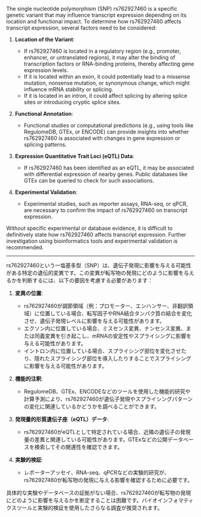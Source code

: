 The single nucleotide polymorphism (SNP) rs762927460 is a specific genetic variant that may influence transcript expression depending on its location and functional impact. To determine how rs762927460 affects transcript expression, several factors need to be considered:

1. **Location of the Variant**:
   - If rs762927460 is located in a regulatory region (e.g., promoter, enhancer, or untranslated regions), it may alter the binding of transcription factors or RNA-binding proteins, thereby affecting gene expression levels.
   - If it is located within an exon, it could potentially lead to a missense mutation, nonsense mutation, or synonymous change, which might influence mRNA stability or splicing.
   - If it is located in an intron, it could affect splicing by altering splice sites or introducing cryptic splice sites.

2. **Functional Annotation**:
   - Functional studies or computational predictions (e.g., using tools like RegulomeDB, GTEx, or ENCODE) can provide insights into whether rs762927460 is associated with changes in gene expression or splicing patterns.

3. **Expression Quantitative Trait Loci (eQTL) Data**:
   - If rs762927460 has been identified as an eQTL, it may be associated with differential expression of nearby genes. Public databases like GTEx can be queried to check for such associations.

4. **Experimental Validation**:
   - Experimental studies, such as reporter assays, RNA-seq, or qPCR, are necessary to confirm the impact of rs762927460 on transcript expression.

Without specific experimental or database evidence, it is difficult to definitively state how rs762927460 affects transcript expression. Further investigation using bioinformatics tools and experimental validation is recommended.

---

rs762927460という一塩基多型（SNP）は、遺伝子発現に影響を与える可能性がある特定の遺伝的変異です。この変異が転写物の発現にどのように影響を与えるかを判断するには、以下の要因を考慮する必要があります：

1. **変異の位置**:
   - rs762927460が調節領域（例：プロモーター、エンハンサー、非翻訳領域）に位置している場合、転写因子やRNA結合タンパク質の結合を変化させ、遺伝子発現レベルに影響を与える可能性があります。
   - エクソン内に位置している場合、ミスセンス変異、ナンセンス変異、または同義変異を引き起こし、mRNAの安定性やスプライシングに影響を与える可能性があります。
   - イントロン内に位置している場合、スプライシング部位を変化させたり、隠れたスプライシング部位を導入したりすることでスプライシングに影響を与える可能性があります。

2. **機能的注釈**:
   - RegulomeDB、GTEx、ENCODEなどのツールを使用した機能的研究や計算予測により、rs762927460が遺伝子発現やスプライシングパターンの変化に関連しているかどうかを調べることができます。

3. **発現量的形質遺伝子座（eQTL）データ**:
   - rs762927460がeQTLとして特定されている場合、近隣の遺伝子の発現量の差異と関連している可能性があります。GTExなどの公開データベースを検索してその関連性を確認できます。

4. **実験的検証**:
   - レポーターアッセイ、RNA-seq、qPCRなどの実験的研究が、rs762927460が転写物の発現に与える影響を確認するために必要です。

具体的な実験やデータベースの証拠がない場合、rs762927460が転写物の発現にどのように影響を与えるかを断定することは困難です。バイオインフォマティクスツールと実験的検証を使用したさらなる調査が推奨されます。